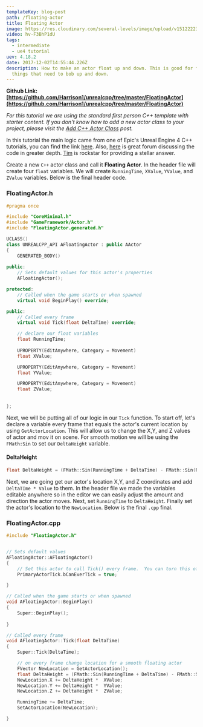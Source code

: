 ```yaml
---
templateKey: blog-post
path: /floating-actor
title: Floating Actor
image: https://res.cloudinary.com/several-levels/image/upload/v1512222398/floating-actor_mntqfm.jpg
video: hv-F3BhP1dU
tags:
  - intermediate
  - ue4 tutorial
uev: 4.18.2
date: 2017-12-02T14:55:44.226Z
description: How to make an actor float up and down. This is good for floating platforms or
  things that need to bob up and down.
---
```

**Github Link: [https://github.com/Harrison1/unrealcpp/tree/master/FloatingActor](https://github.com/Harrison1/unrealcpp/tree/master/FloatingActor)**

*For this tutorial we are using the standard first person C++ template with starter content. If you don't know how to add a new actor class to your project, please visit the [Add C++ Actor Class](/add-actor-class) post.*

In this tutorial the main logic came from one of Epic's Unreal Engine 4 C++ tutorials,  you can find the link [here](https://docs.unrealengine.com/latest/INT/Programming/QuickStart/index.html). Also, [here](https://answers.unrealengine.com/questions/434890/unreal-engine-beginner-fmathsin.html) is great forum discussing the code in greater depth. [Tim](https://answers.unrealengine.com/users/3692/tim-lincoln.html) is rockstar for providing a stellar answer.

Create a new `C++` actor class and call it **Floating Actor**. In the header file will create four `float` variables. We will create `RunningTime`, `XValue`, `YValue`, and `ZValue` variables. Below is the final header code.

### FloatingActor.h
```cpp
#pragma once

#include "CoreMinimal.h"
#include "GameFramework/Actor.h"
#include "FloatingActor.generated.h"

UCLASS()
class UNREALCPP_API AFloatingActor : public AActor
{
	GENERATED_BODY()
	
public:	
	// Sets default values for this actor's properties
	AFloatingActor();

protected:
	// Called when the game starts or when spawned
	virtual void BeginPlay() override;

public:	
	// Called every frame
	virtual void Tick(float DeltaTime) override;

	// declare our float variables 
	float RunningTime;
	
	UPROPERTY(EditAnywhere, Category = Movement)
	float XValue;

	UPROPERTY(EditAnywhere, Category = Movement)
	float YValue;

	UPROPERTY(EditAnywhere, Category = Movement)
	float ZValue;
	
	
};
```

Next, we will be putting all of our logic in our `Tick` function. To start off, let's declare a variable every frame that equals the actor's current location by using `GetActorLocation`. This will allow us to change the X,Y, and Z values of actor and mov it on scene. For smooth motion we will be using the `FMath:Sin` to set our `DeltaHeight` variable.

#### DeltaHeight
```cpp
float DeltaHeight = (FMath::Sin(RunningTime + DeltaTime) - FMath::Sin(RunningTime));
```

Next, we are going get our actor's location X,Y, and Z coordinates and add `DeltaTIme * Value` to them. In the header file we made the variables editable anywhere so in the editor we can easily adjust the amount and direction the actor moves. Next, set `RunningTime` to `DeltaHeight`. Finally set the actor's location to the `NewLocation`. Below is the final `.cpp` final.

### FloatingActor.cpp
```cpp
#include "FloatingActor.h"


// Sets default values
AFloatingActor::AFloatingActor()
{
 	// Set this actor to call Tick() every frame.  You can turn this off to improve performance if you don't need it.
	PrimaryActorTick.bCanEverTick = true;

}

// Called when the game starts or when spawned
void AFloatingActor::BeginPlay()
{
	Super::BeginPlay();
	
}

// Called every frame
void AFloatingActor::Tick(float DeltaTime)
{
	Super::Tick(DeltaTime);

	// on every frame change location for a smooth floating actor
	FVector NewLocation = GetActorLocation();
	float DeltaHeight = (FMath::Sin(RunningTime + DeltaTime) - FMath::Sin(RunningTime));
	NewLocation.X += DeltaHeight *  XValue;
	NewLocation.Y += DeltaHeight *  YValue;
	NewLocation.Z += DeltaHeight *  ZValue;

	RunningTime += DeltaTime;
	SetActorLocation(NewLocation);

}
```
